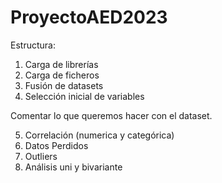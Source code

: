 # ProyectoAED2023
Estructura:
1. Carga de librerías
2. Carga de ficheros
3. Fusión de datasets
4. Selección inicial de variables

Comentar lo que queremos hacer con el dataset.

5. Correlación (numerica y categórica)
6. Datos Perdidos
7. Outliers
8. Análisis uni y bivariante